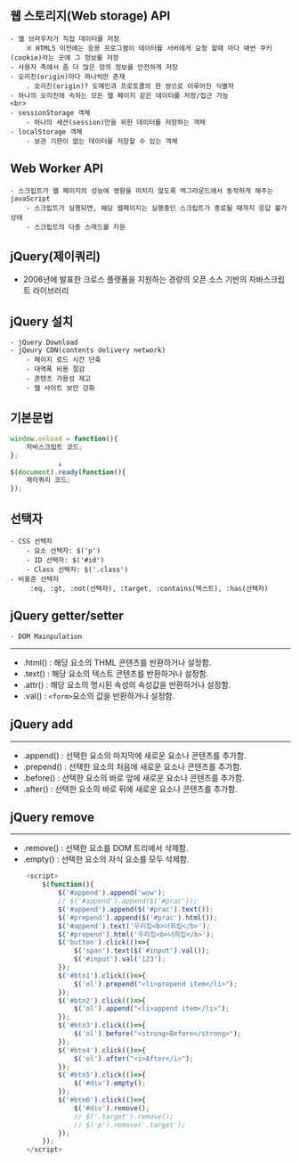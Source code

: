 ## 웹 스토리지(Web storage) API

    - 웹 브라우저가 직접 데이터를 저장
        ※ HTML5 이전에는 응용 프로그램이 데이터를 서버에게 요청 할때 마다 매번 쿠키(cookie)라는 곳에 그 정보를 저장
    - 사용자 측에서 좀 더 많은 양의 정보를 안전하게 저장
    - 오리진(origin)마다 하나씩만 존재
        . 오리진(origin)? 도메인과 프로토콜의 한 쌍으로 이루어진 식별자
    - 하나의 오리진에 속하는 모든 웹 페이지 같은 데이터를 저장/접근 가능
    <br>
    - sessionStorage 객체
        - 하나의 세션(session)만을 위한 데이터를 저장하는 객체
    - localStorage 객체
        - 보관 기한이 없는 데이터를 저장할 수 있는 객체

## Web Worker API

    - 스크립트가 웹 페이지의 성능에 영향을 미치지 않도록 백그라운드에서 동작하게 해주는 javaScript
        - 스크립트가 실행되면, 해당 웹페이지는 실행중인 스크립트가 종료될 때까지 응답 불가 상태
        - 스크립트의 다중 스레드를 지원

## jQuery(제이쿼리)

-   2006년에 발표한 크로스 플랫폼을 지원하는 경량의 오픈 소스 기반의 자바스크립트 라이브러리

## jQuery 설치

    - jQuery Download
    - jQeury CDN(contents delivery network)
        - 페이지 로드 시간 단축
        - 대역폭 비용 절감
        - 콘텐츠 가용성 제고
        - 웹 사이트 보안 강화

## 기본문법

```javaScript
window.onload = function(){
    자바스크립트 코드;
};
            ↓
$(document).ready(function(){
    제이쿼리 코드;
});
```

## 선택자

    - CSS 선택자
        - 요소 선택자: $('p')
        - ID 선택자: $('#id')
        - Class 선택자: $('.class')
    - 비표준 선택자
         :eq, :gt, :not(선택자), :target, :contains(텍스트), :has(선택자)

## jQuery getter/setter

    - DOM Mainpulation

---

-   .html() : 해당 요소의 THML 콘텐츠를 반환하거나 설정함.
-   .text() : 해당 요소의 텍스트 콘텐츠를 반환하거나 설정함.
-   .attr() : 해당 요소의 명시된 속성의 속성값을 반환하거나 설정함.
-   .val() : `<form>`요소의 값을 반환하거나 설정함.

## jQuery add

---

-   .append() : 선택한 요소의 마지막에 새로운 요소나 콘텐츠를 추가함.
-   .prepend() : 선택한 요소의 처음에 새로운 요소나 콘텐츠를 추가함.
-   .before() : 선택한 요소의 바로 앞에 새로운 요소나 콘텐츠를 추가함.
-   .after() : 선택한 요소의 바로 뒤에 새로운 요소나 콘텐츠를 추가함.

## jQuery remove

---

-   .remove() : 선택한 요소를 DOM 트리에서 삭제함.
-   .empty() : 선택한 요소의 자식 요소를 모두 삭제함.

```javascript
    <script>
        $(function(){
            $('#append').append('wow');
            // $('#append').append($('#prac'));
            $('#append').append($('#prac').text());
            $('#prepend').append($('#prac').html());
            $('#append').text('우리집<b>너희집</b>');
            $('#prepend').html('우리집<b>너희집</b>');
            $('button').click(()=>{
                $('span').text($('#input').val());
                $('#input').val('123');
            });
            $('#btn1').click(()=>{
                $('ol').prepend("<li>prepend item</li>");
            });
            $('#btn2').click(()=>{
                $('ol').append("<li>append item</li>");
            });
            $('#btn3').click(()=>{
                $('ol').before("<strong>Before</strong>");
            });
            $('#btn4').click(()=>{
                $('ol').after("<i>After</i>");
            });
            $('#btn5').click(()=>{
                $('#div').empty();
            });
            $('#btn6').click(()=>{
                $('#div').remove();
                // $('.target').remove();
                // $('p').remove('.target');
            });
        });
    </script>
```
